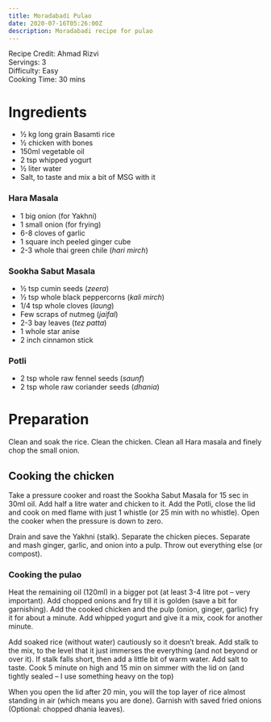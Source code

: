 ```yaml
---
title: Moradabadi Pulao
date: 2020-07-16T05:26:00Z
description: Moradabadi recipe for pulao
---
```

Recipe Credit: Ahmad Rizvi  
Servings: 3  
Difficulty: Easy  
Cooking Time: 30 mins  

# Ingredients
- ½ kg long grain Basamti rice
- ½ chicken with bones
- 150ml vegetable oil
- 2 tsp whipped yogurt
- ½ liter water
- Salt, to taste and mix a bit of MSG with it 

### Hara Masala
- 1 big onion (for Yakhni)
- 1 small onion (for frying)
- 6-8 cloves of garlic
- 1 square inch peeled ginger cube
- 2-3 whole thai green chile (_hari mirch_)

### Sookha Sabut Masala
- ½ tsp cumin seeds (_zeera_)
- ½ tsp whole black peppercorns (_kali mirch_)
- 1/4 tsp whole cloves (_laung_)
- Few scraps of nutmeg (_jaifal_)
- 2-3 bay leaves (_tez patta_)
- 1 whole star anise
- 2 inch cinnamon stick

### Potli
- 2 tsp whole raw fennel seeds (_saunf_)
- 2 tsp whole raw coriander seeds (_dhania_)

# Preparation

Clean and soak the rice. Clean the chicken. Clean all Hara masala and finely chop the small onion.

## Cooking the chicken
Take a pressure cooker and roast the Sookha Sabut Masala for 15 sec in 30ml oil. Add half a litre water and chicken to it. Add the Potli, close the lid and cook on med flame with just 1 whistle (or 25 min with no whistle). Open the cooker when the pressure is down to zero.

Drain and save the Yakhni (stalk). Separate the chicken pieces. Separate and mash ginger, garlic, and onion into a pulp. Throw out everything else (or compost).

### Cooking the pulao
Heat the remaining oil (120ml) in a bigger pot (at least 3-4 litre pot – very important). Add chopped onions and fry till it is golden (save a bit for garnishing). Add the cooked chicken and the pulp (onion, ginger, garlic) fry it for about a minute. Add whipped yogurt and give it a mix, cook for another minute.

Add soaked rice (without water) cautiously so it doesn’t break. Add stalk to the mix, to the level that it just immerses the everything (and not beyond or over it). If stalk falls short, then add a little bit of warm water. Add salt to taste. Cook 5 minute on high and 15  min on simmer with the lid on (and tightly sealed – I use something heavy on the top)

When you open the lid after 20 min, you will the top layer of rice almost standing in air (which means you are done). Garnish with saved fried onions (Optional: chopped dhania leaves).
